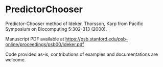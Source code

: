 # PredictorChooser

Predictor-Chooser method of Ideker, Thorsson, Karp from Pacific Symposium on Biocomputing 5:302-313 (2000).

Manuscript PDF available at https://psb.stanford.edu/psb-online/proceedings/psb00/ideker.pdf

Code provided as-is, contributions of examples and documentations are welcome.
